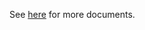 See [here](https://github.com/kcl-lang/modules/blob/main/k8s/1.29/docs/README.md) for more documents.
